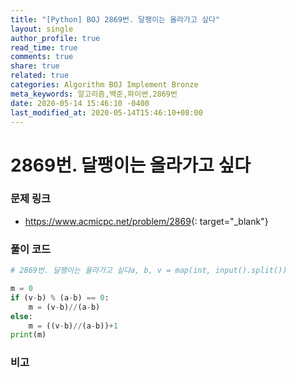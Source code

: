 ```yaml
---
title: "[Python] BOJ 2869번. 달팽이는 올라가고 싶다"
layout: single
author_profile: true
read_time: true
comments: true
share: true
related: true
categories: Algorithm BOJ Implement Bronze
meta_keywords: 알고리즘,백준,파이썬,2869번
date: 2020-05-14 15:46:10 -0400
last_modified_at: 2020-05-14T15:46:10+08:00
---
```


# 2869번. 달팽이는 올라가고 싶다

### 문제 링크
- <https://www.acmicpc.net/problem/2869>{: target="\_blank"}

### 풀이 코드

```python
# 2869번. 달팽이는 올라가고 싶다a, b, v = map(int, input().split())

m = 0
if (v-b) % (a-b) == 0:
    m = (v-b)//(a-b)
else:
    m = ((v-b)//(a-b))+1
print(m)
```

### 비고